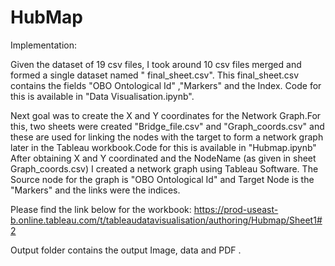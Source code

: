 # HubMap
Implementation: 

Given the dataset of 19 csv files, I took around 10 csv files merged and formed a single dataset named " final_sheet.csv". This final_sheet.csv contains the fields "OBO Ontological Id" ,"Markers" and the Index. Code for this is available in "Data Visualisation.ipynb".

Next goal was to create the X and Y coordinates for the Network Graph.For this, two sheets were created "Bridge_file.csv" and "Graph_coords.csv" and these are used for linking the nodes with the target to form a network graph later in the Tableau workbook.Code for this is available in "Hubmap.ipynb"
After obtaining X and Y coordinated and the NodeName (as given in sheet Graph_coords.csv) I created a network graph using Tableau Software. The Source node for the graph is "OBO Ontological Id" and Target Node is the "Markers"  and the links were the indices.

Please find the link below for the workbook:
https://prod-useast-b.online.tableau.com/t/tableaudatavisualisation/authoring/Hubmap/Sheet1#2

Output folder contains the output Image, data  and PDF .


